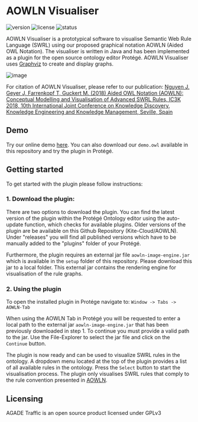 # AOWLN Visualiser
![version](https://img.shields.io/badge/version-0.0.2-blue) ![license](https://img.shields.io/badge/license-GPLv3-purple) ![status](https://img.shields.io/badge/activity%20status-paused-lightgrey)

AOWLN Visualiser is a prototypical software to visualise Semantic Web Rule Language (SWRL) using our proposed graphical notation AOWLN (Aided OWL Notation). The visualiser is written in Java and has been implemented as a plugin for the open source ontology editor Protégé. AOWLN Visualiser uses [Graphviz](https://www.graphviz.org/) to create and display graphs. 

![image](https://user-images.githubusercontent.com/20316120/117473296-163dd300-af5a-11eb-97e7-883ecff1ad8e.png)


For citation of AOWLN Visualiser, please refer to our publication:
[Nguyen J, Geyer J, Farrenkopf T, Guckert M. (2018) Aided OWL Notation (AOWLN): Conceptual Modelling and Visualisation of Advanced SWRL Rules, IC3K 2018, 10th International Joint Conference on Knowledge Discovery, Knowledge Engineering and Knowledge Management, Seville, Spain](http://bit.ly/AOWLN-Paper)


## Demo
Try our online demo [here](https://bit.ly/2NfjH7v). 
You can also download our `demo.owl` available in this repository and try the plugin in Protégé.


## Getting started
To get started with the plugin please follow instructions: 

### 1. Download the plugin:
There are two options to download the plugin. 
You can find the latest version of the plugin within the Protégé Ontology editor using the auto-update function, which checks for available plugins. Older versions of the plugin are be available on this Github Repository (Kite-Cloud/AOWLN). Under "releases" you will find all published versions which have to be manually added to the "plugins" folder of your Protégé.

Furthermore, the plugin requires an external jar file `aowln-image-engine.jar` which is available in the `setup` folder of this repository. Please download this jar to a local folder. This external jar contains the rendering engine for visualisation of the rule graphs.

### 2. Using the plugin
To open the installed plugin in Protége navigate to: `Window -> Tabs -> AOWLN-Tab`

When using the AOWLN Tab in Protégé you will be requested to enter a local path to the external jar `aowln-image-engine.jar` that has been previously downloaded in step 1. To continue you must provide a valid path to the jar. Use the File-Explorer to select the jar file and click on the `Continue` button. 

The plugin is now ready and can be used to visualize SWRL rules in the ontology. A dropdown menu located at the top of the plugin provides a list of all available rules in the ontology. Press the `Select` button to start the visualisation process. The plugin only visualises SWRL rules that comply to the rule convention presented in [AOWLN](http://bit.ly/AOWLN-Paper). 

## Licensing
AGADE Traffic is an open source product licensed under GPLv3
